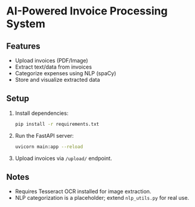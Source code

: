 # AI-Powered Invoice Processing System

## Features
- Upload invoices (PDF/Image)
- Extract text/data from invoices
- Categorize expenses using NLP (spaCy)
- Store and visualize extracted data

## Setup
1. Install dependencies:
   ```bash
   pip install -r requirements.txt
   ```
2. Run the FastAPI server:
   ```bash
   uvicorn main:app --reload
   ```
3. Upload invoices via `/upload/` endpoint.

## Notes
- Requires Tesseract OCR installed for image extraction.
- NLP categorization is a placeholder; extend `nlp_utils.py` for real use. 
